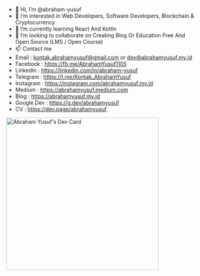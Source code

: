 - 👋 Hi, I’m @abraham-yusuf
- 👀 I’m interested in Web Developers, Software Developers, Blockchain & Cryptocurrency
- 🌱 I’m currently learning React And Kotlin
- 💞️ I’m looking to collaborate on Creating Blog Or Education Free And Open Source (LMS / Open Course)
- 📫 Contact me 
- Email          : kontak.abrahamyusuf@gmail.com or dev@abrahamyusuf.my.id
- Facebook       : https://fb.me/AbrahamYusuf1105
- LinkedIn       : https://linkedin.com/in/abraham-yusuf
- Telegram       : https://t.me/Kontak_AbrahamYusuf
- Instagram      : https://instagram.com/abrahamyusuf.my.id
- Medium         : https://abrahamyusuf.medium.com
- Blog           : https://abrahamyusuf.my.id
- Google Dev     : https://g.dev/abrahamyusuf
- CV             : https://dev.page/abrahamyusuf

<a href="https://app.daily.dev/abrahamyusuf"><img src="https://api.daily.dev/devcards/6f03412e4e6d458a8a04c0a911250c59.png?r=0in" width="400" alt="Abraham Yusuf's Dev Card"/></a>

<!---
abraham-yusuf/abraham-yusuf is a ✨ special ✨ repository because its `README.md` (this file) appears on your GitHub profile.
You can click the Preview link to take a look at your changes.
--->
